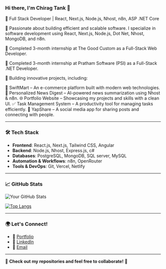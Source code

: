 ### Hi there, I'm Chirag Tank 👋

🚀 Full Stack Developer | React, Next.js, Node.js, Nhost, n8n, ASP .NET Core

🔹 Passionate about building efficient and scalable software. I specialize in software development using React, Next.js, Node.js, Dot Net, Nhost, MongoDB, and n8n.

🔹 Completed 3-month internship at The Good Custom as a Full-Stack Web Developer.

🔹 Completed 3-month internship at Pratham Software (PSI) as a Full-Stack .NET Developer.

🔹 Building innovative projects, including:

🏡 SwiftMart – An e-commerce platform built with modern web technologies.
📰 Personalized News Digest – AI-powered news summarization using Nhost & n8n.
🌐 Portfolio Website – Showcasing my projects and skills with a clean UI.
✅ Task Management System – A productivity tool for managing tasks efficiently.
💬 YapShare – A social media app for sharing posts and connecting with people.

---

### 🛠️ Tech Stack
- **Frontend**: React.js, Next.js, Tailwind CSS, Angular
- **Backend**: Node.js, Nhost,  Express.js, c#
- **Databases**: PostgreSQL, MongoDB, SQL server, MySQL
- **Automation & Workflows**: n8n, OpenRouter
- **Tools & DevOps**: Git, Vercel, Netlify

---

### 📈 GitHub Stats
![Your GitHub Stats](https://github-readme-stats.vercel.app/api?username=Chirag-Tank1971&show_icons=true&theme=radical)

[![Top Langs](https://github-readme-stats.vercel.app/api/top-langs/?username=Chirag-Tank1971&layout=compact&theme=radical)](https://github.com/Chirag-Tank1971)

---

### 🌍 Let's Connect!
- 🚀 [Portfolio](https://portfolio-chiragtank.vercel.app/)  
- 💼 [LinkedIn](#https://www.linkedin.com/in/chirag-tank-72220919b/)  
- 📧 [Email](mailto:chiragtank1971@gmail.com)

---

🔗 **Check out my repositories and feel free to collaborate!** 🚀

